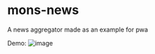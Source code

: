 # mons-news
A news aggregator made as an example for pwa

Demo:
![image](https://user-images.githubusercontent.com/33721844/207865602-18fb9a17-75c1-441b-9cdb-7a643ab56386.png)
